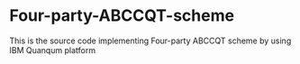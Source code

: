 # Four-party-ABCCQT-scheme
This is the source code implementing Four-party ABCCQT scheme by using IBM Quanqum platform
